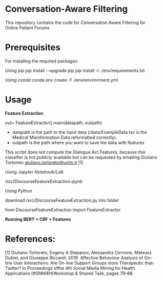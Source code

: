 # Conversation-Aware Filtering
This repository contains the code for Conversation Aware Filtering for Online Patient Forums

# Prerequisites 
For installing the required packages:

*Using pip* pip install --upgrade pip pip install -r ./env/requirements.txt

*Using conda* conda env create -f ./env/environment.yml

# Usage 

**Feature Extraction** 

out= FeatureExtractor().main(datapath, outpath)

* datapath is the path to the input data (/data/ExampleData.tsv is the Medical Misinformation Data reformatted correctly).
* outpath is the path where you want to save the data with features

This script does not compute the Dialogue Act Features, because this classifier is not publicly available but can be requested by emailing Giuliano Tortoreto giuliano.tortoreto@unitn.it [1]

*Using Jupyter Notebook/Lab*

/src/DiscourseFeatureExtraction.ipynb

*Using Python*

download /src/DiscourseFeatureExtraction.py into folder

from DiscourseFeatureExtraction import FeatureExtractor 

**Running BERT + CRF + Features**





# References: 
[1] Giuliano Tortoreto, Evgeny A Stepanov, Alessandra Cervone, Mateusz Dubiel, and Giuseppe Riccardi. 2019.
Affective Behaviour Analysis of On-line User Interactions: Are On-line Support Groups more Therapeutic than
Twitter? In Proceedings ofthe 4th Social Media Mining for Health Applications (#SMM4H)Workshop & Shared
Task, pages 79–88.
